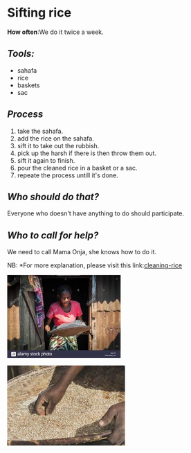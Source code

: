 # **Sifting rice**

**How often**:We do it twice a week.
## *Tools:*

- sahafa
- rice
- baskets
- sac

## *Process*

1. take the sahafa.
1. add the rice on the sahafa.
1. sift it to take out the rubbish.
1. pick up the harsh if there is then throw them out.
1. sift it again to finish.
1. pour the cleaned rice in a basket or a sac.
1. repeate the process untill it's done.

## *Who should do that?*

Everyone who doesn't have anything to do should participate.

## *Who to call for help?*

We need to call Mama Onja, she knows how to do it.

NB: *For more explanation, please visit this link:[cleaning-rice](http://www.google.com/search?q=cleaning+rice+in+madagascar)

   ![cleaning rice](clean.jpg)

   ![picking rice](pick.jpg)